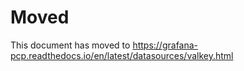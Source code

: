 # Moved

This document has moved to https://grafana-pcp.readthedocs.io/en/latest/datasources/valkey.html
